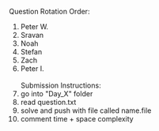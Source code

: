 Question Rotation Order:</br>
1. Peter W.</br>
2. Sravan</br>
3. Noah</br>
4. Stefan</br>
5. Zach</br>
6. Peter I.
</br></br>
Submission Instructions:</br>
1. go into "Day_X" folder</br>
2. read question.txt</br>
3. solve and push with file called name.file</br>
4. comment time + space complexity</br>
